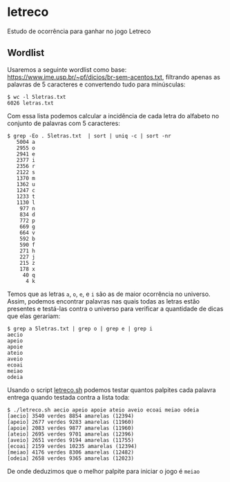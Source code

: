 # letreco
Estudo de ocorrência para ganhar no jogo Letreco

## Wordlist
Usaremos a seguinte wordlist como base: https://www.ime.usp.br/~pf/dicios/br-sem-acentos.txt, filtrando apenas as palavras de 5 caracteres e convertendo tudo para minúsculas:

```$ curl https://www.ime.usp.br/~pf/dicios/br-sem-acentos.txt | awk 'length($1) == 5 {print tolower($1)}' > 5letras.txt
$ wc -l 5letras.txt
6026 letras.txt
```

Com essa lista podemos calcular a incidência de cada letra do alfabeto no conjunto de palavras com 5 caracteres:

```
$ grep -Eo . 5letras.txt  | sort | uniq -c | sort -nr
   5004 a
   2955 o
   2941 e
   2377 i
   2356 r
   2122 s
   1370 m
   1362 u
   1247 c
   1233 t
   1130 l
    977 n
    834 d
    772 p
    669 g
    664 v
    592 b
    590 f
    271 h
    227 j
    215 z
    178 x
     40 q
      4 k
```

Temos que as letras `a`, `o`, `e`, e `i` são as de maior ocorrência no universo. Assim, podemos encontrar palavras nas quais todas as letras estão presentes e testá-las contra o universo para verificar a quantidade de dicas que elas gerariam:

```
$ grep a 5letras.txt | grep o | grep e | grep i
aecio
apeio
apoie
ateio
aveio
ecoai
meiao
odeia
```

Usando o script [letreco.sh](letreco.sh) podemos testar quantos palpites cada palavra entrega quando testada contra a lista toda:

```
$ ./letreco.sh aecio apeio apoie ateio aveio ecoai meiao odeia
[aecio] 3540 verdes 8854 amarelas (12394)
[apeio] 2677 verdes 9283 amarelas (11960)
[apoie] 2083 verdes 9877 amarelas (11960)
[ateio] 2695 verdes 9701 amarelas (12396)
[aveio] 2651 verdes 9194 amarelas (11755)
[ecoai] 2159 verdes 10235 amarelas (12394)
[meiao] 4176 verdes 8306 amarelas (12482)
[odeia] 2658 verdes 9365 amarelas (12023)
```
De onde deduzimos que o melhor palpite para iniciar o jogo é `meiao`


